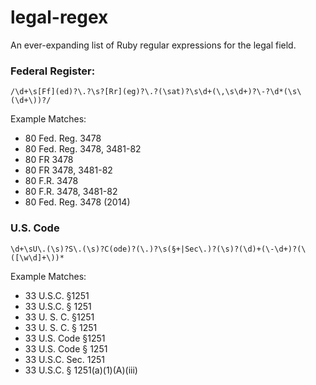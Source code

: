 # legal-regex

An ever-expanding list of Ruby regular expressions for the legal field.

### Federal Register:
`/\d+\s[Ff](ed)?\.?\s?[Rr](eg)?\.?(\sat)?\s\d+(\,\s\d+)?\-?\d*(\s\(\d+\))?/`

Example Matches:
* 80 Fed. Reg. 3478
* 80 Fed. Reg. 3478, 3481-82
* 80 FR 3478
* 80 FR 3478, 3481-82
* 80 F.R. 3478
* 80 F.R. 3478, 3481-82
* 80 Fed. Reg. 3478 (2014)

### U.S. Code
`\d+\sU\.(\s)?S\.(\s)?C(ode)?(\.)?\s(§+|Sec\.)?(\s)?(\d)+(\-\d+)?(\([\w\d]+\))*`

Example Matches:
* 33 U.S.C. §1251
* 33 U.S.C. § 1251
* 33 U. S. C. §1251
* 33 U. S. C. § 1251
* 33 U.S. Code §1251
* 33 U.S. Code § 1251
* 33 U.S.C. Sec. 1251
* 33 U.S.C. § 1251(a)(1)(A)(iii)
